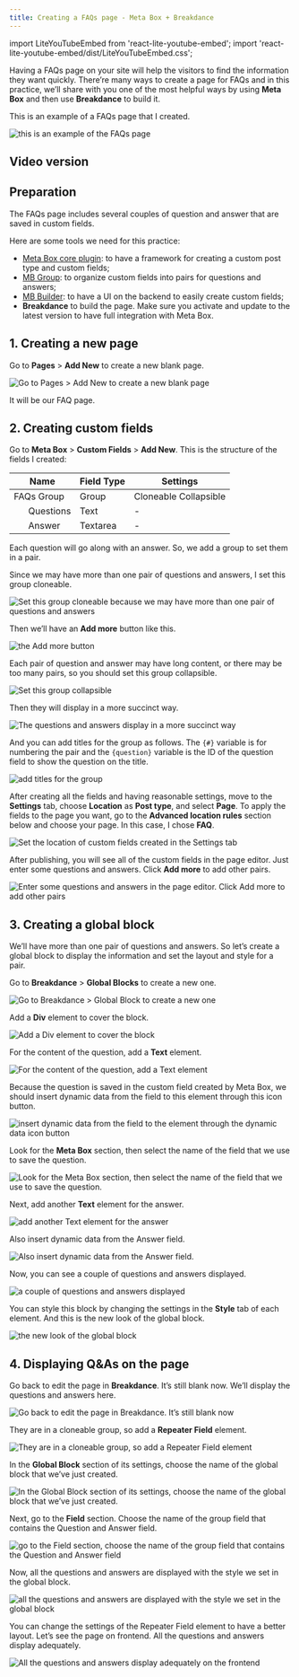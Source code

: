 ```yaml
---
title: Creating a FAQs page - Meta Box + Breakdance
---
```

import LiteYouTubeEmbed from 'react-lite-youtube-embed';
import 'react-lite-youtube-embed/dist/LiteYouTubeEmbed.css';

Having a FAQs page on your site will help the visitors to find the information they want quickly. There’re many ways to create a page for FAQs and in this practice, we’ll share with you one of the most helpful ways by using **Meta Box** and then use **Breakdance** to build it.

This is an example of a FAQs page that I created.

![this is an example of the FAQs page](https://i.imgur.com/XfC5Oy8.png)

## Video version

<LiteYouTubeEmbed id='61YYhzuzD_g' />

## Preparation

The FAQs page includes several couples of question and answer that are saved in custom fields.

Here are some tools we need for this practice:

* [Meta Box core plugin](https://wordpress.org/plugins/meta-box/): to have a framework for creating a custom post type and custom fields;
* [MB Group](https://metabox.io/plugins/meta-box-group/): to organize custom fields into pairs for questions and answers;
* [MB Builder](https://metabox.io/plugins/meta-box-builder/): to have a UI on the backend to easily create custom fields;
* **Breakdance** to build the page. Make sure you activate and update to the latest version to have full integration with Meta Box.

## 1. Creating a new page

Go to **Pages** > **Add New** to create a new blank page.

![Go to Pages > Add New to create a new blank page](https://i.imgur.com/44ia28u.png)

It will be our FAQ page.

## 2. Creating custom fields

Go to **Meta Box** > **Custom Fields** > **Add New**. This is the structure of the fields I created:

|      Name       | Field Type |       Settings        |
|-----------------|------------|-----------------------|
|   FAQs Group    |   Group    | Cloneable Collapsible |
|       Questions |    Text    |           -           |
|        Answer   |  Textarea  |           -           |

Each question will go along with an answer. So, we add a group to set them in a pair.

Since we may have more than one pair of questions and answers, I set this group cloneable.

![Set this group cloneable because we may have more than one pair of questions and answers](https://i.imgur.com/CJ35O3r.png)

Then we’ll have an **Add more** button like this.

![the Add more button](https://i.imgur.com/VSJmQ5g.png)

Each pair of question and answer may have long content, or there may be too many pairs, so you should set this group collapsible.

![Set this group collapsible](https://i.imgur.com/YAW97Pi.png)

Then they will display in a more succinct way.

![The questions and answers display in a more succinct way](https://i.imgur.com/0tmbMTU.gif)

And you can add titles for the group as follows. The `{#}` variable is for numbering the pair and the `{question}` variable is the ID of the question field to show the question on the title.

![add titles for the group](https://i.imgur.com/q7ftCO2.png)

After creating all the fields and having reasonable settings, move to the **Settings** tab, choose **Location** as **Post type**, and select **Page**. To apply the fields to the page you want, go to the **Advanced location rules** section below and choose your page. In this case, I chose **FAQ**.

![Set the location of custom fields created in the Settings tab](https://i.imgur.com/enfjiGR.png)

After publishing, you will see all of the custom fields in the page editor. Just enter some questions and answers. Click **Add more** to add other pairs.

![Enter some questions and answers in the page editor. Click Add more to add other pairs](https://i.imgur.com/sHez9Wv.png)

## 3. Creating a global block

We’ll have more than one pair of questions and answers. So let’s create a global block to display the information and set the layout and style for a pair.

Go to **Breakdance** > **Global Blocks** to create a new one.

![Go to Breakdance > Global Block to create a new one](https://i.imgur.com/mSFWlxF.png)

Add a **Div** element to cover the block.

![Add a Div element to cover the block](https://i.imgur.com/h08Hx2L.png)

For the content of the question, add a **Text** element.

![For the content of the question, add a Text element](https://i.imgur.com/vsx6ac6.png)

Because the question is saved in the custom field created by Meta Box, we should insert dynamic data from the field to this element through this icon button.

![insert dynamic data from the field to the element through the dynamic data icon button](https://i.imgur.com/xZVEVA6.png)

Look for the **Meta Box** section, then select the name of the field that we use to save the question.

![Look for the Meta Box section, then select the name of the field that we use to save the question.](https://i.imgur.com/1A2KGSQ.png)

Next, add another **Text** element for the answer.

![add another Text element for the answer](https://i.imgur.com/gQCGRnc.png)

Also insert dynamic data from the Answer field.

![Also insert dynamic data from the Answer field.](https://i.imgur.com/kPqe2Zh.png)

Now, you can see a couple of questions and answers displayed.

![a couple of questions and answers displayed](https://i.imgur.com/fzD6Hrr.png)

You can style this block by changing the settings in the **Style** tab of each element. And this is the new look of the global block.

![the new look of the global block](https://i.imgur.com/tcdETRM.png)

## 4. Displaying Q&As on the page

Go back to edit the page in **Breakdance**. It’s still blank now. We’ll display the questions and answers here.

![Go back to edit the page in Breakdance. It’s still blank now](https://i.imgur.com/jLsDjF7.png)

They are in a cloneable group, so add a **Repeater Field** element.

![They are in a cloneable group, so add a Repeater Field element](https://i.imgur.com/JCNtJWL.png)

In the **Global Block** section of its settings, choose the name of the global block that we’ve just created.

![In the Global Block section of its settings, choose the name of the global block that we’ve just created.](https://i.imgur.com/gqBmjWr.png)

Next, go to the **Field** section. Choose the name of the group field that contains the Question and Answer field.

![go to the Field section, choose the name of the group field that contains the Question and Answer field](https://i.imgur.com/bRwm6m6.png)

Now, all the questions and answers are displayed with the style we set in the global block.

![all the questions and answers are displayed with the style we set in the global block](https://i.imgur.com/Uptl2kQ.png)

You can change the settings of the Repeater Field element to have a better layout. Let’s see the page on frontend. All the questions and answers display adequately.

![All the questions and answers display adequately on the frontend](https://i.imgur.com/XfC5Oy8.png)
